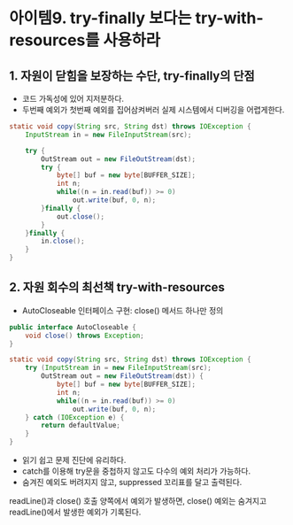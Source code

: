 # 아이템9. try-finally 보다는 try-with-resources를 사용하라
## 1. 자원이 닫힘을 보장하는 수단, try-finally의 단점
- 코드 가독성에 있어 지저분하다.
- 두번째 예외가 첫번째 예외를 집어삼켜버러 실제 시스템에서 디버깅을 어렵게한다.
```java
static void copy(String src, String dst) throws IOException {
    InputStream in = new FileInputStream(src);

    try {
        OutStream out = new FileOutStream(dst);
        try {
            byte[] buf = new byte[BUFFER_SIZE];
            int n;
            while((n = in.read(buf)) >= 0) 
                out.write(buf, 0, n);
        }finally {
            out.close();
        }
    }finally {
        in.close();
    }
}
```

## 2. 자원 회수의 최선책 try-with-resources
- AutoCloseable 인터페이스 구현: close() 메서드 하나만 정의
```java
public interface AutoCloseable {
    void close() throws Exception;
}
```
```java
static void copy(String src, String dst) throws IOException {
    try (InputStream in = new FileInputStream(src);
        OutStream out = new FileOutStream(dst)) {
            byte[] buf = new byte[BUFFER_SIZE];
            int n;
            while((n = in.read(buf)) >= 0) 
                out.write(buf, 0, n);
    } catch (IOException e) {
        return defaultValue;
    }
}
```
- 읽기 쉽고 문제 진단에 유리하다.
- catch를 이용해 try문을 중첩하지 않고도 다수의 예외 처리가 가능하다.
- 숨겨진 예외도 버려지지 않고, suppressed 꼬리표를 달고 출력된다.

readLine()과 close() 호출 양쪽에서 예외가 발생하면, close() 예외는 숨겨지고 readLine()에서 발생한 예외가 기록된다.  
